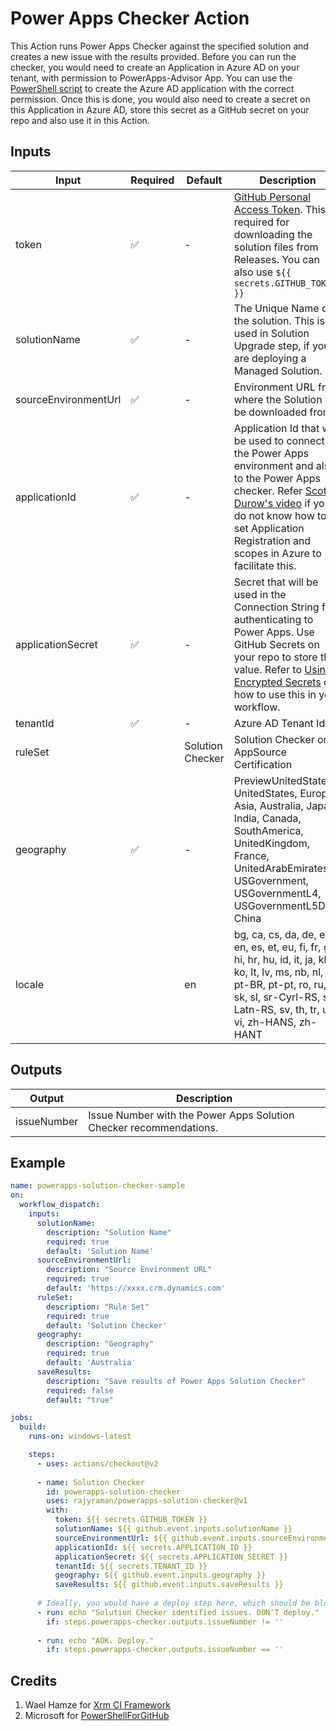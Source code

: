 # Power Apps Checker Action

This Action runs Power Apps Checker against the specified solution and creates a new issue with the results provided. Before you can run the checker, you would need to create an Application in Azure AD on your tenant, with permission to PowerApps-Advisor App. You can use the [PowerShell script](https://docs.microsoft.com/en-us/powershell/powerapps/get-started-powerapps-checker?view=pa-ps-latest#sample-script-to-create-an-aad-application) to create the Azure AD application with the correct permission. Once this is done, you would also need to create a secret on this Application in Azure AD, store this secret as a GitHub secret on your repo and also use it in this Action.

## Inputs

| Input | Required | Default | Description |
| ------| -------- | ------- | ----------- |
| token | ✅ | - | [GitHub Personal Access Token](https://docs.github.com/en/github/authenticating-to-github/creating-a-personal-access-token). This is required for downloading the solution files from Releases. You can also use ``${{ secrets.GITHUB_TOKEN }}`` |
| solutionName | ✅ | - | The Unique Name of the solution. This is used in Solution Upgrade step, if you are deploying a Managed Solution. |
| sourceEnvironmentUrl | ✅ | - | Environment URL from where the Solution will be downloaded from. |
| applicationId | ✅ | - | Application Id that will be used to connect to the Power Apps environment and also to the Power Apps checker. Refer [Scott Durow's video](https://www.youtube.com/watch?v=Td7Bk3IXJ9s) if you do not know how to set Application Registration and scopes in Azure to facilitate this. |
| applicationSecret | ✅ | - | Secret that will be used in the Connection String for authenticating to Power Apps. Use GitHub Secrets on your repo to store this value. Refer to [Using Encrypted Secrets](https://docs.github.com/en/actions/configuring-and-managing-workflows/creating-and-storing-encrypted-secrets#using-encrypted-secrets-in-a-workflow) on how to use this in your workflow. |
| tenantId | ✅ | - | Azure AD Tenant Id |  
| ruleSet |  | Solution Checker | Solution Checker or AppSource Certification |
| geography | ✅ | - | PreviewUnitedStates, UnitedStates, Europe, Asia, Australia, Japan, India, Canada, SouthAmerica, UnitedKingdom, France, UnitedArabEmirates, USGovernment, USGovernmentL4, USGovernmentL5DoD, China | 
| locale |  | en | bg, ca, cs, da, de, el, en, es, et, eu, fi, fr, gl, hi, hr, hu, id, it, ja, kk, ko, lt, lv, ms, nb, nl, pl, pt-BR, pt-pt, ro, ru, sk, sl, sr-Cyrl-RS, sr-Latn-RS, sv, th, tr, uk, vi, zh-HANS, zh-HANT |

## Outputs

| Output | Description |
| ------| ----------- |
| issueNumber | Issue Number with the Power Apps Solution Checker recommendations. |

## Example

```yaml
name: powerapps-solution-checker-sample
on:
  workflow_dispatch:
    inputs:
      solutionName:
        description: "Solution Name"
        required: true
        default: 'Solution Name'
      sourceEnvironmentUrl:
        description: "Source Environment URL"
        required: true
        default: 'https://xxxx.crm.dynamics.com'       
      ruleSet:
        description: "Rule Set"
        required: true
        default: 'Solution Checker' 
      geography:
        description: "Geography"
        required: true
        default: 'Australia'                           
      saveResults:
        description: "Save results of Power Apps Solution Checker"
        required: false
        default: "true"                              

jobs:
  build:
    runs-on: windows-latest

    steps:
      - uses: actions/checkout@v2
                                
      - name: Solution Checker
        id: powerapps-solution-checker
        uses: rajyraman/powerapps-solution-checker@v1
        with: 
          token: ${{ secrets.GITHUB_TOKEN }}
          solutionName: ${{ github.event.inputs.solutionName }}
          sourceEnvironmentUrl: ${{ github.event.inputs.sourceEnvironmentUrl }}
          applicationId: ${{ secrets.APPLICATION_ID }}
          applicationSecret: ${{ secrets.APPLICATION_SECRET }}
          tenantId: ${{ secrets.TENANT_ID }}
          geography: ${{ github.event.inputs.geography }}
          saveResults: ${{ github.event.inputs.saveResults }}
          
      # Ideally, you would have a deploy step here, which should be blocked until issues identified by the Power Apps Solution checker have been resolved         
      - run: echo "Solution Checker identified issues. DON'T deploy."
        if: steps.powerapps-checker.outputs.issueNumber != ''
        
      - run: echo "AOK. Deploy."
        if: steps.powerapps-checker.outputs.issueNumber == ''        

```


## Credits

1. Wael Hamze for [Xrm CI Framework](https://github.com/WaelHamze/xrm-ci-framework)
2. Microsoft for [PowerShellForGitHub](https://github.com/microsoft/PowerShellForGitHub)
